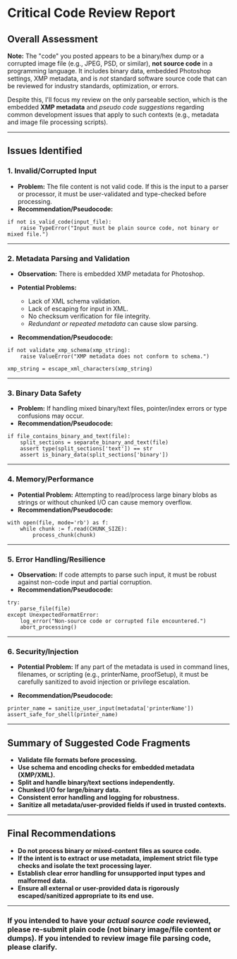 # Critical Code Review Report

## Overall Assessment

**Note:** The "code" you posted appears to be a binary/hex dump or a corrupted image file (e.g., JPEG, PSD, or similar), **not source code** in a programming language. It includes binary data, embedded Photoshop settings, XMP metadata, and is *not* standard software source code that can be reviewed for industry standards, optimization, or errors.

Despite this, I'll focus my review on the only parseable section, which is the embedded **XMP metadata** and *pseudo code suggestions* regarding common development issues that apply to such contexts (e.g., metadata and image file processing scripts).

---

## Issues Identified

### 1. Invalid/Corrupted Input

- **Problem:** The file content is not valid code. If this is the input to a parser or processor, it must be user-validated and type-checked before processing.
- **Recommendation/Pseudocode:**

```pseudo
if not is_valid_code(input_file):
    raise TypeError("Input must be plain source code, not binary or mixed file.")
```

---

### 2. Metadata Parsing and Validation

- **Observation:** There is embedded XMP metadata for Photoshop.
- **Potential Problems:**
    - Lack of XML schema validation.
    - Lack of escaping for input in XML.
    - No checksum verification for file integrity.
    - *Redundant or repeated metadata* can cause slow parsing.

- **Recommendation/Pseudocode:**
```pseudo
if not validate_xmp_schema(xmp_string):
    raise ValueError("XMP metadata does not conform to schema.")

xmp_string = escape_xml_characters(xmp_string)
```

---

### 3. Binary Data Safety

- **Problem:** If handling mixed binary/text files, pointer/index errors or type confusions may occur.
- **Recommendation/Pseudocode:**

```pseudo
if file_contains_binary_and_text(file):
    split_sections = separate_binary_and_text(file)
    assert type(split_sections['text']) == str
    assert is_binary_data(split_sections['binary'])
```

---

### 4. Memory/Performance

- **Potential Problem:** Attempting to read/process large binary blobs as strings or without chunked I/O can cause memory overflow.
- **Recommendation/Pseudocode:**

```pseudo
with open(file, mode='rb') as f:
    while chunk := f.read(CHUNK_SIZE):
        process_chunk(chunk)
```
---

### 5. Error Handling/Resilience

- **Observation:** If code attempts to parse such input, it must be robust against non-code input and partial corruption.
- **Recommendation/Pseudocode:**

```pseudo
try:
    parse_file(file)
except UnexpectedFormatError:
    log_error("Non-source code or corrupted file encountered.")
    abort_processing()
```
---

### 6. Security/Injection

- **Potential Problem:** If any part of the metadata is used in command lines, filenames, or scripting (e.g., printerName, proofSetup), it must be carefully sanitized to avoid injection or privilege escalation.

- **Recommendation/Pseudocode:**

```pseudo
printer_name = sanitize_user_input(metadata['printerName'])
assert_safe_for_shell(printer_name)
```

---

## Summary of Suggested Code Fragments

- **Validate file formats before processing.**
- **Use schema and encoding checks for embedded metadata (XMP/XML).**
- **Split and handle binary/text sections independently.**
- **Chunked I/O for large/binary data.**
- **Consistent error handling and logging for robustness.**
- **Sanitize all metadata/user-provided fields if used in trusted contexts.**

---

## Final Recommendations

- **Do not process binary or mixed-content files as source code.**
- **If the intent is to extract or use metadata, implement strict file type checks and isolate the text processing layer.**
- **Establish clear error handling for unsupported input types and malformed data.**
- **Ensure all external or user-provided data is rigorously escaped/sanitized appropriate to its end use.**

---

### If you intended to have your *actual source code* reviewed, please re-submit plain code (not binary image/file content or dumps). If you intended to review image file parsing code, please clarify.